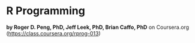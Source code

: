 # R Programming
**by Roger D. Peng, PhD, Jeff Leek, PhD, Brian Caffo, PhD**
on Coursera.org (https://class.coursera.org/rprog-013)
